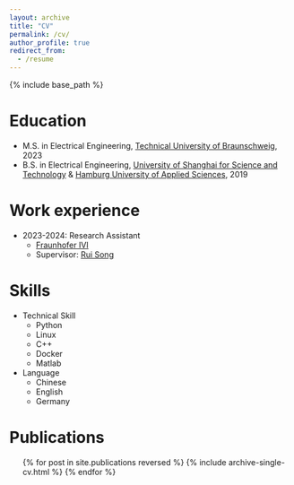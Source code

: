 ```yaml
---
layout: archive
title: "CV"
permalink: /cv/
author_profile: true
redirect_from:
  - /resume
---
```


{% include base_path %}

Education
======
* M.S. in Electrical Engineering, [Technical University of Braunschweig](https://www.tu-braunschweig.de/en/), 2023
* B.S. in Electrical Engineering, [University of Shanghai for Science and Technology](https://en.usst.edu.cn/) & [Hamburg University of Applied Sciences](https://www.haw-hamburg.de/en/), 2019

Work experience
======
* 2023-2024: Research Assistant
  * [Fraunhofer IVI](https://www.ivi.fraunhofer.de/)
  * Supervisor: [Rui Song](https://rruisong.github.io/)
  
Skills
======
* Technical Skill
  * Python
  * Linux
  * C++
  * Docker
  * Matlab
* Language
  * Chinese
  * English
  * Germany

Publications
======
  <ul>{% for post in site.publications reversed %}
    {% include archive-single-cv.html %}
  {% endfor %}</ul>
  
<!--Talks
======
  <ul>{% for post in site.talks reversed %}
    {% include archive-single-talk-cv.html  %}
  {% endfor %}</ul>
  
Teaching
======
  <ul>{% for post in site.teaching reversed %}
    {% include archive-single-cv.html %}
  {% endfor %}</ul>
  
Service and leadership
======
* Currently signed in to 43 different slack teams-->
